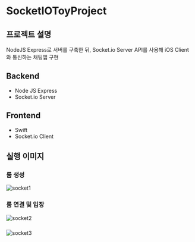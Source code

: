 # SocketIOToyProject

## 프로젝트 설명
NodeJS Express로 서버를 구축한 뒤, Socket.io Server API를 사용해 iOS Client와 통신하는 채팅앱 구현

## Backend
* Node JS Express
* Socket.io Server

## Frontend
* Swift
* Socket.io Client

## 실행 이미지
### 룸 생성
![socket1](https://user-images.githubusercontent.com/77890228/145444224-4da67232-1835-457b-98df-1ded3890965b.jpg)
### 룸 연결 및 입장
![socket2](https://user-images.githubusercontent.com/77890228/145444254-1a9585ac-990d-41d4-946c-f3c56413b9bf.jpg)
### 
![socket3](https://user-images.githubusercontent.com/77890228/145444295-60afffbe-aae8-44d6-b639-858abd88a517.jpg)

